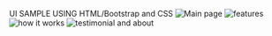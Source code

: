 UI SAMPLE USING HTML/Bootstrap and CSS
![Main page](https://github.com/user-attachments/assets/a1ee3a18-452f-45a1-94fa-0b3a3fc9860a)
![features](https://github.com/user-attachments/assets/b82b9a3f-0acb-43cc-8df5-6bef1118d13f)
![how it works](https://github.com/user-attachments/assets/b839215a-5f14-4981-8bc0-27f887196e0b)
![testimonial and about](https://github.com/user-attachments/assets/6d9a226e-adc0-4722-9c64-392fdd0ac1fc)
